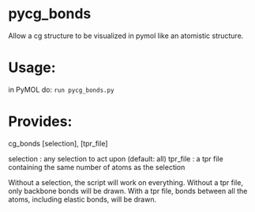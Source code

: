 # pycg_bonds
Allow a cg structure to be visualized in pymol like an atomistic structure.

# Usage: 
in PyMOL do: `run pycg_bonds.py`

# Provides:
cg_bonds [selection], [tpr_file]

selection       : any selection to act upon (default: all)
tpr_file        : a tpr file containing the same number of atoms as the selection

Without a selection, the script will work on everything.
Without a tpr file, only backbone bonds will be drawn.
With a tpr file, bonds between all the atoms, including elastic bonds, will be drawn.
